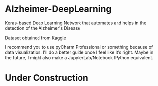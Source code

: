 # Alzheimer-DeepLearning
Keras-based Deep Learning Network that automates and helps in the detection of the Alzheimer's Disease

Dataset obtained from [Kaggle](https://www.kaggle.com/code/amyjang/alzheimer-mri-model-tensorflow-2-3-data-loading/data)

I recommend you to use pyCharm Professional or something because of data visualization. I'll do a better guide once I feel like it's right. Maybe in the future, I might also make a JupyterLab/Notebook IPython equivalent.

# Under Construction
